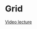 # Grid

[Video lecture](https://www.youtube.com/watch?v=iTjkiI8QQsM&list=PLUofhDIg_38q7l8gV4IVCz_pjUeyD99_j&index=3)
